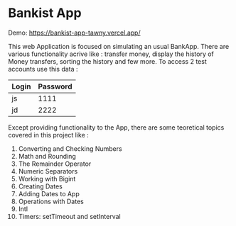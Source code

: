 # Bankist App

Demo: https://bankist-app-tawny.vercel.app/

This web Application is focused on simulating an usual BankApp. There are various functionality acrive like : transfer money, display the history of Money transfers, sorting the history and few more. 
To access 2 test accounts use this data : 

| Login | Password |
| ----------- | ----------- |
| js | 1111 |
| jd | 2222 |

Except providing functionality to the App, there are some teoretical topics covered in this project like :
1. Converting and Checking Numbers
2. Math and Rounding
3. The Remainder Operator
4. Numeric Separators
5. Working with Bigint
6. Creating Dates
7. Adding Dates to App
8. Operations with Dates
9. Intl
10. Timers: setTimeout and setInterval
